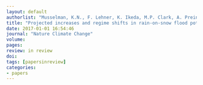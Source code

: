 ```yaml
---
layout: default
authorlist: "Musselman, K.N., F. Lehner, K. Ikeda, M.P. Clark, A. Prein, C. Liu, M. Barlage and R. Rasmussen"
title: "Projected increases and regime shifts in rain-on-snow flood potential over western North America"
date: 2017-01-01 16:54:46
journal: "Nature Climate Change"
volume:
pages:
review: in review
doi:
tags: [papersinreview]
categories:
- papers
---
```


